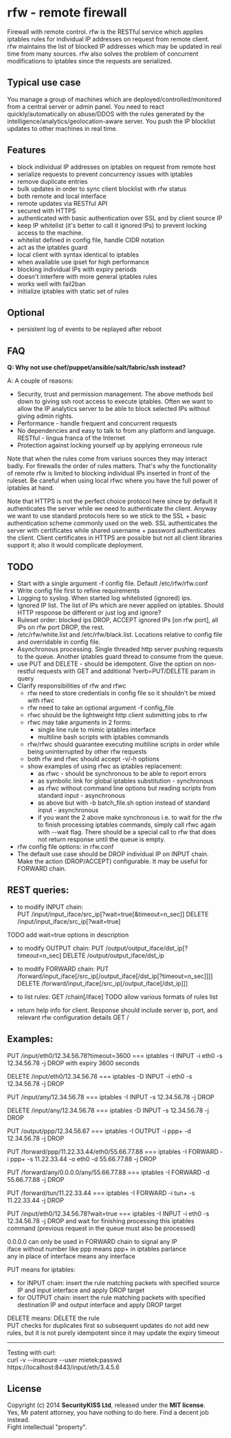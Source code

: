 rfw - remote firewall
=================================

Firewall with remote control. rfw is the RESTful service which applies iptables rules for individual IP addresses on request from remote client.   
rfw maintains the list of blocked IP addresses which may be updated in real time from many sources. rfw also solves the problem of concurrent modifications to iptables since the requests are serialized. 

Typical use case
---------------------------------
You manage a group of machines which are deployed/controlled/monitored from a central server or admin panel. You need to react quickly/automatically on abuse/DDOS with the rules generated by the intelligence/analytics/geolocation-aware server. You push the IP blocklist updates to other machines in real time.

Features
---------------------------------
- block individual IP addresses on iptables on request from remote host
- serialize requests to prevent concurrency issues with iptables
- remove duplicate entries
- bulk updates in order to sync client blocklist with rfw status 
- both remote and local interface
- remote updates via RESTful API
- secured with HTTPS
- authenticated with basic authentication over SSL and by client source IP
- keep IP whitelist (it's better to call it ignored IPs) to prevent locking access to the machine.
- whitelist defined in config file, handle CIDR notation
- act as the iptables guard
- local client with syntax identical to iptables
- when available use ipset for high performance 
- blocking individual IPs with expiry periods
- doesn't interfere with more general iptables rules
- works well with fail2ban
- initialize iptables with static set of rules


Optional
---------------------------------
- persistent log of events to be replayed after reboot


FAQ
---------------------------------
**Q: Why not use chef/puppet/ansible/salt/fabric/ssh instead?**

A: A couple of reasons:   
- Security, trust and permission management. The above methods boil down to giving ssh root access to execute iptables. Often we want to allow the IP analytics server to be able to block selected IPs without giving admin rights.
- Performance - handle frequent and concurrent requests
- No dependencies and easy to talk to from any platform and language. RESTful - lingua franca of the Internet
- Protection against locking yourself up by applying erroneous rule

Note that when the rules come from variuos sources they may interact badly. For firewalls the order of rules matters. That's why the functionality of remote rfw is limited to blocking individual IPs inserted in front of the ruleset. Be careful when using local rfwc where you have the full power of iptables at hand. 

Note that HTTPS is not the perfect choice protocol here since by default it authenticates the server while we need to authenticate the client. Anyway we want to use standard protocols here so we stick to the SSL + basic authentication scheme commonly used on the web. SSL authenticates the server with certificates while shared username + password authenticates the client. Client certificates in HTTPS are possible but not all client libraries support it; also it would complicate deployment. 


TODO
---------------------------------
- Start with a single argument -f config file. Default /etc/rfw/rfw.conf
- Write config file first to refine requirements
- Logging to syslog. When started log whitelisted (ignored) ips.
- Ignored IP list. The list of IPs which are never applied on iptables. Should HTTP response be different or just log and ignore?
- Ruleset order: blocked ips DROP, ACCEPT ignored IPs [on rfw port], all IPs on rfw port DROP, the rest.
- /etc/rfw/white.list and /etc/rfw/black.list. Locations relative to config file and overridable in config file.
- Asynchronous processing. Single threaded http server pushing requests to the queue. Another iptables guard thread to consume from the queue.
- use PUT and DELETE - should be idempotent. Give the option on non-restful requests with GET and additional ?verb=PUT/DELETE param in query
- Clarify responsibilities of rfw and rfwc
    - rfw need to store credentials in config file so it shouldn't be mixed with rfwc
    - rfw need to take an optional argument -f config_file
    - rfwc should be the lightweight http client submitting jobs to rfw
    - rfwc may take arguments in 2 forms:
        - single line rule to mimic iptables interface
        - multiline bash scripts with iptables commands
    - rfw/rfwc should guarantee executing multiline scripts in order while being uninterrupted by other rfw requests
    - both rfw and rfwc should accept -v/-h options
    - show examples of using rfwc as iptables replacement:
        - as rfwc <iptables args> - should be synchronous to be able to report errors
        - as symbolic link for global iptables substitution - synchronous
        - as rfwc without command line options but reading scripts from standard input - asynchronous
        - as above but with -b batch_file.sh option instead of standard input - asynchronous
        - if you want the 2 above make synchronous i.e. to wait for the rfw to finish processing iptables commands, simply call rfwc again with --wait flag. There should be a special call to rfw that does not return response until the queue is empty.
- rfw config file options: in rfw.conf
- The default use case should be DROP individual IP on INPUT chain. Make the action (DROP/ACCEPT) configurable. It may be useful for FORWARD chain.


 
 REST queries:
---------------------------------
- to modify INPUT chain:  
 PUT /input/input_iface/src_ip[?wait=true[&timeout=n_sec]]
 DELETE /input/input_iface/src_ip[?wait=true]

 TODO add wait=true options in description

- to modify OUTPUT chain:
 PUT /output/output_iface/dst_ip[?timeout=n_sec]
 DELETE /output/output_iface/dst_ip
 
- to modify FORWARD chain:
 PUT /forward/input_iface[/src_ip[/output_iface[/dst_ip[?timeout=n_sec]]]]
 DELETE /forward/input_iface[/src_ip[/output_iface[/dst_ip]]]
 
- to list rules:
 GET /chain[/iface]
 TODO allow various formats of rules list

- return help info for client. Response should include server ip, port, and relevant rfw configuration details
 GET /



 Examples:
---------------------------------

PUT /input/eth0/12.34.56.78?timeout=3600                ===   iptables -I INPUT -i eth0 -s 12.34.56.78 -j DROP with expiry 3600 seconds

DELETE /input/eth0/12.34.56.78                          ===   iptables -D INPUT -i eth0 -s 12.34.56.78 -j DROP

PUT /input/any/12.34.56.78                              ===   iptables -I INPUT -s 12.34.56.78 -j DROP

DELETE /input/any/12.34.56.78                           ===   iptables -D INPUT -s 12.34.56.78 -j DROP

PUT /output/ppp/12.34.56.67                             ===   iptables -I OUTPUT -i ppp+ -d 12.34.56.78 -j DROP

PUT /forward/ppp/11.22.33.44/eth0/55.66.77.88           ===   iptables -I FORWARD -i ppp+ -s 11.22.33.44 -o eth0 -d 55.66.77.88 -j DROP

PUT /forward/any/0.0.0.0/any/55.66.77.88                ===   iptables -I FORWARD -d 55.66.77.88 -j DROP

PUT /forward/tun/11.22.33.44                            ===   iptables -I FORWARD -i tun+ -s 11.22.33.44 -j DROP
 
PUT /input/eth0/12.34.56.78?wait=true                   ===   iptables -I INPUT -i eth0 -s 12.34.56.78 -j DROP    and wait for finishing processing this iptables command (previous request in the queue must also be processed)


 
0.0.0.0 can only be used in FORWARD chain to signal any IP   
iface without number like ppp means ppp+ in iptables parlance  
any in place of interface means any interface  

PUT means for iptables:
- for INPUT chain: insert the rule matching packets with specified source IP and input interface and apply DROP target
- for OUTPUT chain: insert the rule matching packets with specified destination IP and output interface and apply DROP target

DELETE means: DELETE the rule  
PUT checks for duplicates first so subsequent updates do not add new rules, but it is not purely idempotent since it may update the expiry timeout  
 
---------------------------------
Testing with curl:  
curl -v --insecure --user mietek:passwd https://localhost:8443/input/eth/3.4.5.6



License
---------------------------------
Copyright (c) 2014 **SecurityKISS Ltd**, released under the **MIT license**.   
Yes, Mr patent attorney, you have nothing to do here. Find a decent job instead.  
Fight intellectual "property".

